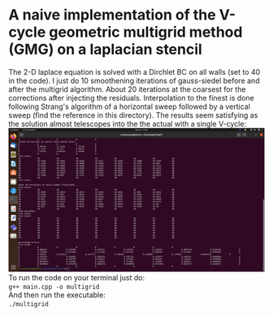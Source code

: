 # A naive implementation of the V-cycle geometric multigrid method (GMG) on a laplacian stencil
The 2-D laplace equation is solved with a Dirchlet BC on all walls (set to 40 in the code). I just do 10 smoothening iterations of gauss-siedel before and after the multigrid algorithm. About 20 iterations at the coarsest for the corrections after injecting the residuals. Interpolation to the finest is done following Strang's algorithm of a horizontal sweep followed by a vertical sweep (find the reference in this directory). The results seem satisfying as the solution almost telescopes into the the actual with a single V-cycle:\
![plot!](https://github.com/RSuryaNarayan/CFD_MEPE11/blob/main/Multigrid%20method/Results/results.png)
To run the code on your terminal just do:\
```g++ main.cpp -o multigrid```\
And then run the executable: \
```./multigrid```
